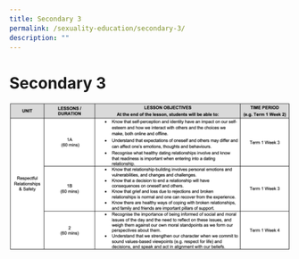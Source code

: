 ```yaml
---
title: Secondary 3
permalink: /sexuality-education/secondary-3/
description: ""
---
```

# Secondary 3

![](/images/Student%20Development%20Programme/CCP/Sec3%202022.png)